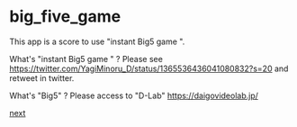 # big_five_game

This app is a score to use "instant Big5 game ".

What's "instant Big5 game " ?
Please see  https://twitter.com/YagiMinoru_D/status/1365536436041080832?s=20 and retweet in twitter.

What's "Big5" ?
Please access to "D-Lab"  https://daigovideolab.jp/

<a href="https://voyagy.github.io/big_five_game/big5_game.html"> next </a>
